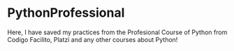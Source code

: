 # PythonProfessional
Here, I have saved my practices from the Profesional Course of Python from Codigo Facilito, Platzi and any other courses about Python!
